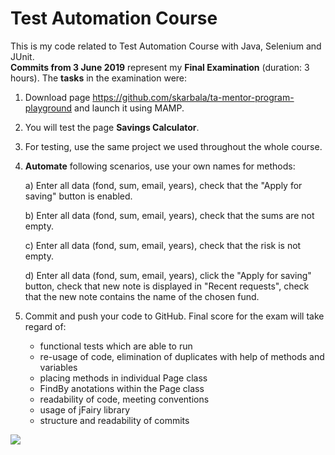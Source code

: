 # Test Automation Course

This is my code related to Test Automation Course with Java, Selenium and JUnit.  
**Commits from 3 June 2019** represent my **Final Examination** (duration: 3 hours). The **tasks** in the examination were:  

1. Download page <https://github.com/skarbala/ta-mentor-program-playground> and launch it using MAMP.
2. You will test the page **Savings Calculator**.
3. For testing, use the same project we used throughout the whole course.
4. **Automate** following scenarios, use your own names for methods:

     a) Enter all data (fond, sum, email, years), check that the "Apply for saving" button is enabled.
     
     b) Enter all data (fond, sum, email, years), check that the sums are not empty.
     
     c) Enter all data (fond, sum, email, years), check that the risk is not empty.
     
     d) Enter all data (fond, sum, email, years), click the "Apply for saving" button, check that new note is displayed in "Recent    requests", check that the new note contains the name of the chosen fund.
     
5. Commit and push your code to GitHub. Final score for the exam will take regard of: 
     - functional tests which are able to run  
     - re-usage of code, elimination of duplicates with help of methods and variables
     - placing methods in individual Page class
     - FindBy anotations within the Page class
     - readability of code, meeting conventions
     - usage of jFairy library
     - structure and readability of commits
     
<img src="images/Savings-1">
